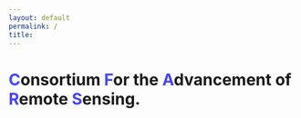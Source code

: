 ```yaml
---
layout: default
permalink: /
title: 
---
```


<div class="page-lead" style="background-image:url(https://cfars.github.io/images/montage.png)">
  <div class="wrap page-lead-content">
	<h1><span style="color:#4444ff">C</span>onsortium <span style="color:#4444ff">F</span>or the <span style="color:#4444ff">A</span>dvancement of <span style="color:#4444ff">R</span>emote <span style="color:#4444ff">S</span>ensing.</h1>
  </div><!-- /.page-lead-content -->
</div><!-- /.page-lead -->

